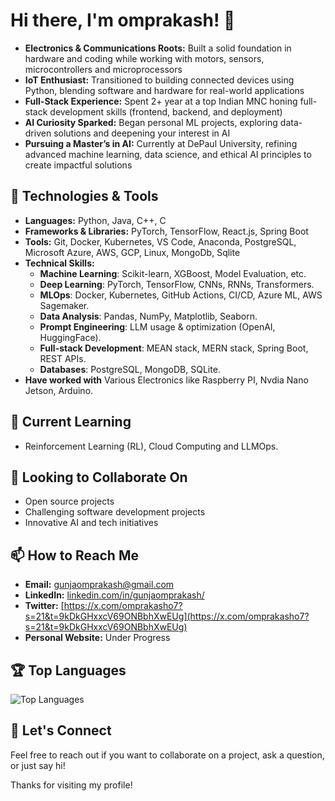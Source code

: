 # Hi there, I'm omprakash! 👋
- **Electronics & Communications Roots:**  Built a solid foundation in hardware and coding while working with motors, sensors, microcontrollers and microprocessors
- **IoT Enthusiast:** Transitioned to building connected devices using Python, blending software and hardware for real-world applications
- **Full-Stack Experience:** Spent 2+ year at a top Indian MNC honing full-stack development skills (frontend, backend, and deployment)
- **AI Curiosity Sparked:** Began personal ML projects, exploring data-driven solutions and deepening your interest in AI
- **Pursuing a Master’s in AI:** Currently at DePaul University, refining advanced machine learning, data science, and ethical AI principles to create impactful solutions

## 🔧 Technologies & Tools
- **Languages:** Python, Java, C++, C
- **Frameworks & Libraries:** PyTorch, TensorFlow, React.js, Spring Boot
- **Tools:** Git, Docker, Kubernetes, VS Code, Anaconda, PostgreSQL, Microsoft Azure, AWS, GCP, Linux, MongoDb, Sqlite
- **Technical Skills:**
    - **Machine Learning**: Scikit-learn, XGBoost, Model Evaluation, etc.
    - **Deep Learning**: PyTorch, TensorFlow, CNNs, RNNs, Transformers.
    - **MLOps**: Docker, Kubernetes, GitHub Actions, CI/CD, Azure ML, AWS Sagemaker.
    - **Data Analysis**: Pandas, NumPy, Matplotlib, Seaborn.
    - **Prompt Engineering**: LLM usage & optimization (OpenAI, HuggingFace).
    - **Full-stack Development**: MEAN stack, MERN stack, Spring Boot, REST APIs.
    - **Databases**: PostgreSQL, MongoDB, SQLite.
- **Have worked with** Various Electronics like Raspberry PI, Nvdia Nano Jetson, Arduino. 

## 🌱 Current Learning
- Reinforcement Learning (RL), Cloud Computing and LLMOps.

## 👯 Looking to Collaborate On
- Open source projects
- Challenging software development projects
- Innovative AI and tech initiatives

## 📫 How to Reach Me
- **Email:** gunjaomprakash@gmail.com
- **LinkedIn:** [linkedin.com/in/gunjaomprakash/](https://www.linkedin.com/in/gunjaomprakash/)
- **Twitter:** [https://x.com/omprakasho7?s=21&t=9kDkGHxxcV69ONBbhXwEUg](https://x.com/omprakasho7?s=21&t=9kDkGHxxcV69ONBbhXwEUg)
- **Personal Website:** Under Progress

## 🏆 Top Languages
![Top Languages](https://github-readme-stats.vercel.app/api/top-langs/?username=Gunjaomprakash&layout=compact&theme=radical)

## 💬 Let's Connect
Feel free to reach out if you want to collaborate on a project, ask a question, or just say hi!

Thanks for visiting my profile!
